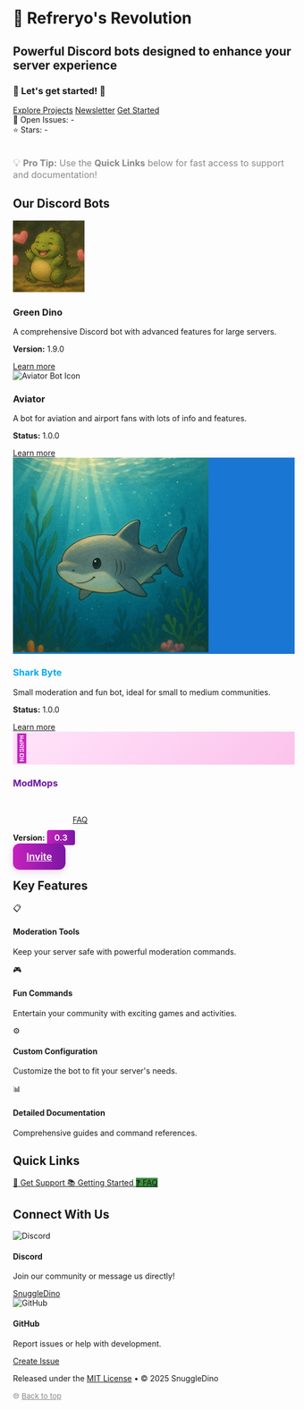 # <span class="dino-emoji">🦖</span> Refreryo's Revolution

<div class="intro-section">
  <h2 class="intro-title">Powerful Discord bots designed to enhance your server experience</h2>
  <h3 class="title">🦕 Let's get started! 🦖</h3>
  <div class="intro-actions">
    <a href="projects/" class="action-button primary-action" aria-label="Explore Projects">Explore Projects</a>
    <a href="changelogs/greendino-changelog/" class="action-button primary-action" aria-label="Newsletter">Newsletter</a>
    <a href="docs/getting-started/" class="action-button primary-action" aria-label="Get Started">Get Started</a>
  </div>

  <div class="github-stats" aria-label="GitHub Statistics">
    <div class="stats-badge" title="Open Issues">
      <span class="stats-icon">🐛</span>
      <span class="stats-label">Open Issues:</span>
      <span class="stats-count">-</span>
    </div>
    <div class="stats-badge" title="Stars">
      <span class="stats-icon">⭐</span>
      <span class="stats-label">Stars:</span>
      <span class="stats-count">-</span>
    </div>
  </div>
  <div class="intro-tip" style="margin-top:2rem; color:#888; font-size:1rem;">
    <span style="font-size:1.2em;">💡</span> <strong>Pro Tip:</strong> Use the <b>Quick Links</b> below for fast access to support and documentation!
  </div>
  </div>

## Our Discord Bots

  <div class="bots-showcase">
  <!-- Green Dino Card -->
    <div class="bot-card greendino" tabindex="0" aria-label="Green Dino Bot">
      <div class="bot-icon">
        <img src="assets/images/greendino.png" alt="Green Dino Bot Icon" class="bot-image">
      </div>
      <div class="bot-content">
        <h3>Green Dino</h3>
        <p>A comprehensive Discord bot with advanced features for large servers.</p>
        <p><strong>Version:</strong> <span class="badge stable">1.9.0</span></p>
        <a href="projects/greendino/" class="bot-button" aria-label="Learn more about Green Dino">Learn more</a>
      </div>
        </div>
        <!-- Aviator Card -->
        <div class="bot-card aviator" tabindex="0" aria-label="Aviator Bot">
      <div class="bot-icon">
        <img src="assets/images/Aviator.png" alt="Aviator Bot Icon" class="bot-image">
      </div>
      <div class="bot-content">
        <h3>Aviator</h3>
        <p>A bot for aviation and airport fans with lots of info and features.</p>
        <p><strong>Status:</strong> <span class="badge early-alpha">1.0.0</span></p>
        <a href="projects/aviator/" class="bot-button" aria-label="Learn more about Aviator">Learn more</a>
      </div>
        </div>
        <!-- Shark Byte Card -->  
        <div class="bot-card sharkbyte" tabindex="0" aria-label="Shark Byte Bot">
      <div class="bot-icon" style="background-color:#1976d2;">
        <img src="assets/images/sharkbyte.png" alt="Shark Byte Bot Icon" class="bot-image">
      </div>
      <div class="bot-content">
        <h3 style="color:#03a9f4;">Shark Byte</h3>
        <p>Small moderation and fun bot, ideal for small to medium communities.</p>
        <p><strong>Status:</strong> <span class="badge stable">1.0.0</span></p>
        <a href="projects/sharkbyte/" class="bot-button" aria-label="Learn more about Shark Byte">Learn more</a>
      </div>
        </div>
        <!-- ModMops Card -->
        <div class="bot-card modmops" tabindex="0" aria-label="ModMops Bot">
      <div class="bot-icon modmops-icon">
        <span class="modmops-emoji" style="font-size:3rem;">🐶</span>
      </div>
      <div class="bot-content">
        <h3>ModMops</h3>
        <p style="color:#fff;opacity:0.95;">Moderation &amp; Utility Bot</p>
        <p style="color:#fff;opacity:0.95;">Please read the <a href="/refreryo-revolution.github.io/docs/faq/">FAQ</a> for this Bot.</p>
        <p><strong>Version:</strong> <span class="badge modmops-version">0.3</span></p>
        <a href="https://discord.com/oauth2/authorize?client_id=1383578297765462136" class="bot-button modmops-btn" aria-label="Invite ModMops">Invite</a>
      </div>
        </div>
        <style>
      .bot-card.modmops .bot-icon {
        background: linear-gradient(135deg, #ffe4fa 0%, #fbc2eb 100%);
        color: rgb(197,34,189);
      }
      .bot-card.modmops h3 {
        color: rgb(107,22,163);
      }
      .bot-card.modmops .bot-button.modmops-btn {
        background: linear-gradient(90deg, rgb(197,34,189), rgb(123,22,163));
        color: white !important;
        border-radius: 12px;
        font-size: 1.08rem;
        font-weight: 600;
        box-shadow: 0 3px 12px rgba(145,34,197,0.2);
        margin-top: 1rem;
        padding: 0.8rem 1.5rem;
        border: none;
        transition: all 0.3s;
      }
      .bot-card.modmops .bot-button.modmops-btn:hover {
        opacity: 0.92;
        transform: translateY(-3px);
        box-shadow: 0 8px 24px rgba(145,34,197,0.25);
      }
      .bot-card.modmops .badge.modmops-version {
        background: linear-gradient(90deg, rgb(197,34,189), rgb(123,22,163));
        color: #fff;
        border-radius: 4px;
        font-weight: 600;
        font-size: 0.95rem;
        padding: 0.25rem 0.8rem;
        box-shadow: 0 2px 8px rgba(145,34,197,0.10);
      }
        </style>
  </div>

## Key Features

  <div class="features-grid-2x2">
    <div class="feature-box" tabindex="0">
      <div class="feature-icon">📋</div>
      <h4>Moderation Tools</h4>
      <p>Keep your server safe with powerful moderation commands.</p>
    </div>    
    <div class="feature-box" tabindex="0">
      <div class="feature-icon">🎮</div>
      <h4>Fun Commands</h4>
      <p>Entertain your community with exciting games and activities.</p>
    </div>    
    <div class="feature-box" tabindex="0">
      <div class="feature-icon">⚙️</div>
      <h4>Custom Configuration</h4>
      <p>Customize the bot to fit your server's needs.</p>
    </div>    
    <div class="feature-box" tabindex="0">
      <div class="feature-icon">📊</div>
      <h4>Detailed Documentation</h4>
      <p>Comprehensive guides and command references.</p>
    </div>
  </div>

## Quick Links

  <div class="quick-links" aria-label="Quick Links">
    <a href="support/" class="quick-link-button support" aria-label="Get Support">
      <span>🛟</span> Get Support
    </a>
    <a href="docs/getting-started/" class="quick-link-button docs" aria-label="Documentation">
      <span>📚</span> Getting Started
    </a>
    <a href="docs/faq/" class="quick-link-button" style="background-color:#388e3c;" aria-label="FAQ">
      <span>❓</span> FAQ
    </a>
  </div>

## Connect With Us

  <div class="contact-section">
    <div class="contact-card discord" tabindex="0" aria-label="Discord Contact">
      <div class="contact-icon">
        <img src="assets/images/discord.png" alt="Discord" class="contact-image">
      </div>
      <div class="contact-info">
        <h4>Discord</h4>
        <p>Join our community or message us directly!</p>
        <a href="https://discord.gg/JA8VnRttNU" class="contact-link" aria-label="Join Discord">SnuggleDino</a>
      </div>
    </div>
    <div class="contact-card github" tabindex="0" aria-label="GitHub Contact">
      <div class="contact-icon">
        <img src="assets/images/github.png" alt="GitHub" class="contact-image">
      </div>
      <div class="contact-info">
        <h4>GitHub</h4>
        <p>Report issues or help with development.</p>
        <a href="https://github.com/Refreryo/refreryo-revolution/issues" class="contact-link" aria-label="Create GitHub Issue">Create Issue</a>
      </div>
    </div>
  </div>

  <div class="footer-note">
    <p>Released under the <a href="license/">MIT License</a> • © 2025 SnuggleDino</p>
    <p style="margin-top:0.5rem; font-size:0.95em; color:#888;">
      <span style="font-size:1.1em;">🌐</span> <a href="#top" style="color:var(--primary-color);text-decoration:underline;">Back to top</a>
    </p>
  </div>
